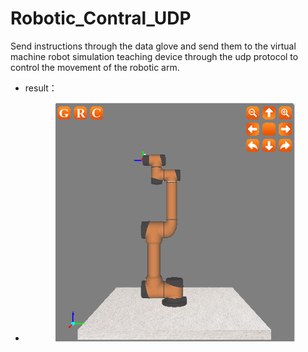# Robotic_Contral_UDP
Send instructions through the data glove and send them to the virtual machine robot simulation teaching device through the udp protocol to control the movement of the robotic arm.

- result：
- <p align="center"><a href="https://dingy-yong.github.io"><img width="80%" alt="Hello!" src="./result.png" /></a></p>
